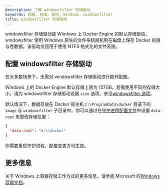 ```yaml
---
description: 了解 windowsfilter 存储驱动
keywords: 容器, 存储, 驱动, Windows, windowsfilter
title: windowsfilter 存储驱动
---
```


windowsfilter 存储驱动是 Windows 上 Docker Engine 的默认存储驱动。windowsfilter 使用 Windows 原生的文件系统层机制在磁盘上保存 Docker 的层与卷数据。该驱动仅适用于使用 NTFS 格式化的文件系统。

## 配置 windowsfilter 存储驱动

在大多数场景下，无需对 windowsfilter 存储驱动进行额外配置。

Windows 上的 Docker Engine 默认存储上限为 127GB。若需使用不同的存储大小，请为 windowsfilter 存储驱动设置 `size` 选项。参见[windowsfilter 选项](/reference/cli/dockerd.md#windowsfilter-options)。

默认情况下，数据存放在 Docker 宿主机 `C:\ProgramData\docker` 目录下的 `image` 与 `windowsfilter` 子目录中。你可以通过在[守护进程配置文件](/reference/cli/dockerd.md#on-windows)中设置 `data-root` 来更改存储位置：

```json
{
  "data-root": "d:\\docker"
}
```

你需要重启守护进程，配置变更方可生效。

## 更多信息

关于 Windows 上容器存储工作方式的更多信息，请参阅 Microsoft 的[Windows 容器文档](https://learn.microsoft.com/en-us/virtualization/windowscontainers/manage-containers/container-storage)。
